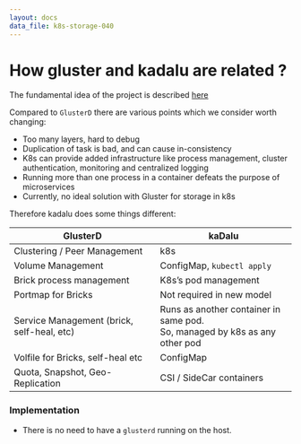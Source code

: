 ```yaml
---
layout: docs
data_file: k8s-storage-040
---
```

# How gluster and kadalu are related ?

The fundamental idea of the project is described [here](doc/rethinking-gluster-management-using-k8s.pdf)

Compared to `GlusterD` there are various points which we consider worth changing:

- Too many layers, hard to debug
- Duplication of task is bad, and can cause in-consistency
- K8s can provide added infrastructure like process management, cluster authentication, monitoring and centralized logging
- Running more than one process in a container defeats the purpose of microservices
- Currently, no ideal solution with Gluster for storage in k8s

Therefore kadalu does some things different:

|GlusterD|kaDalu|
|--------|------|
|Clustering / Peer Management|k8s|
|Volume Management|ConfigMap, `kubectl apply`|
|Brick process management|K8s’s pod management|
|Portmap for Bricks|Not required in new model|
|Service Management (brick, self-heal, etc)|Runs as another container in same pod.<br>So, managed by k8s as any other pod|
|Volfile for Bricks, self-heal etc|ConfigMap|
|Quota, Snapshot, Geo-Replication|CSI / SideCar containers|


### Implementation

* There is no need to have a `glusterd` running on the host.
